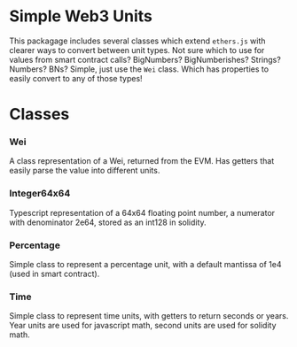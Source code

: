 # Simple Web3 Units

This packagage includes several classes which extend `ethers.js` with clearer ways to convert between unit types. Not sure which to use for values from smart contract calls? BigNumbers? BigNumberishes? Strings? Numbers? BNs? Simple, just use the `Wei` class. Which has properties to easily convert to any of those types!

# Classes

### Wei

A class representation of a Wei, returned from the EVM. Has getters that easily parse the value into different units.

### Integer64x64

Typescript representation of a 64x64 floating point number, a numerator with denominator 2e64, stored as an int128 in solidity.

### Percentage

Simple class to represent a percentage unit, with a default mantissa of 1e4 (used in smart contract).

### Time

Simple class to represent time units, with getters to return seconds or years. Year units are used for javascript math, second units are used for solidity math.

